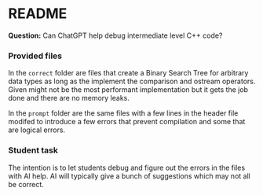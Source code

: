 # README 

**Question:** Can ChatGPT help debug intermediate level C++ code? 

### Provided files 

In the `correct` folder are files that create a Binary Search Tree for
arbitrary data types as long as the implement the comparison and ostream
operators. Given might not be the most performant implementation but it gets
the job done and there are no memory leaks. 

In the `prompt` folder are the same files with a few lines in the header file
modifed to introduce a few errors that prevent compilation and some that are
logical errors. 

### Student task 

The intention is to let students debug and figure out the errors in the files
with AI help. AI will typically give a bunch of suggestions which may not all
be correct. 
